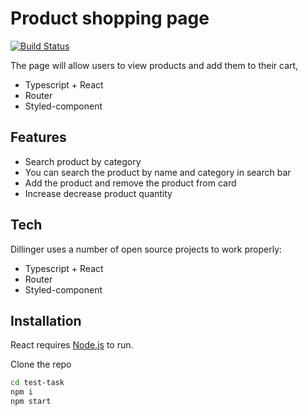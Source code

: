 # Product shopping page

[![Build Status](https://travis-ci.org/joemccann/dillinger.svg?branch=master)](https://travis-ci.org/joemccann/dillinger)

The page will allow users to view products and add them to their cart,

- Typescript + React
- Router
- Styled-component

## Features

- Search product by category
- You can search the product by name and category in search bar
- Add the product and remove the product from card
- Increase decrease product quantity

## Tech

Dillinger uses a number of open source projects to work properly:

- Typescript + React
- Router
- Styled-component

## Installation

React requires [Node.js](https://nodejs.org/) to run.

Clone the repo

```sh
cd test-task
npm i
npm start
```
